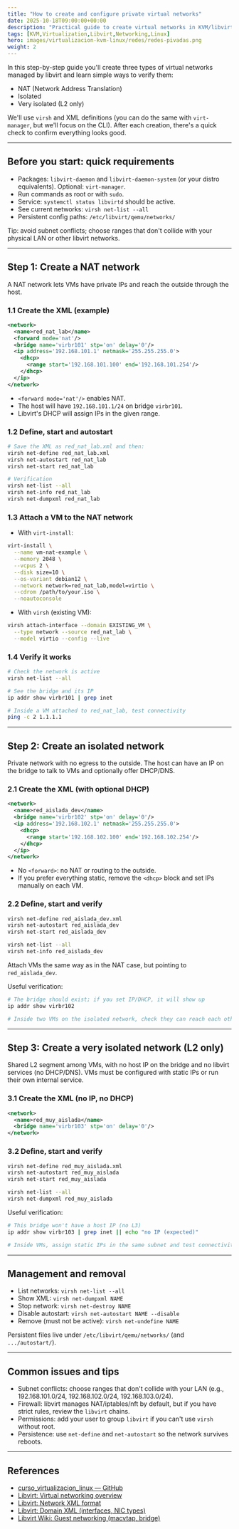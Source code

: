```yaml
---
title: "How to create and configure private virtual networks"
date: 2025-10-18T09:00:00+00:00
description: "Practical guide to create virtual networks in KVM/libvirt: NAT, isolated and very isolated networks. Includes virsh commands, XML examples and verification steps."
tags: [KVM,Virtualization,Libvirt,Networking,Linux]
hero: images/virtualizacion-kvm-linux/redes/redes-pivadas.png
weight: 2
---
```


In this step-by-step guide you'll create three types of virtual networks managed by libvirt and learn simple ways to verify them:

- NAT (Network Address Translation)
- Isolated
- Very isolated (L2 only)

We'll use `virsh` and XML definitions (you can do the same with `virt-manager`, but we'll focus on the CLI). After each creation, there's a quick check to confirm everything looks good.

---

## Before you start: quick requirements

- Packages: `libvirt-daemon` and `libvirt-daemon-system` (or your distro equivalents). Optional: `virt-manager`.
- Run commands as root or with `sudo`.
- Service: `systemctl status libvirtd` should be active.
- See current networks: `virsh net-list --all`
- Persistent config paths: `/etc/libvirt/qemu/networks/`

Tip: avoid subnet conflicts; choose ranges that don't collide with your physical LAN or other libvirt networks.

---

## Step 1: Create a NAT network

A NAT network lets VMs have private IPs and reach the outside through the host.

### 1.1 Create the XML (example)

```xml
<network>
  <name>red_nat_lab</name>
  <forward mode='nat'/>
  <bridge name='virbr101' stp='on' delay='0'/>
  <ip address='192.168.101.1' netmask='255.255.255.0'>
    <dhcp>
      <range start='192.168.101.100' end='192.168.101.254'/>
    </dhcp>
  </ip>
</network>
```

- `<forward mode='nat'/>` enables NAT.
- The host will have `192.168.101.1/24` on bridge `virbr101`.
- Libvirt's DHCP will assign IPs in the given range.

### 1.2 Define, start and autostart

```bash
# Save the XML as red_nat_lab.xml and then:
virsh net-define red_nat_lab.xml
virsh net-autostart red_nat_lab
virsh net-start red_nat_lab

# Verification
virsh net-list --all
virsh net-info red_nat_lab
virsh net-dumpxml red_nat_lab
```

### 1.3 Attach a VM to the NAT network

- With `virt-install`:

```bash
virt-install \
  --name vm-nat-example \
  --memory 2048 \
  --vcpus 2 \
  --disk size=10 \
  --os-variant debian12 \
  --network network=red_nat_lab,model=virtio \
  --cdrom /path/to/your.iso \
  --noautoconsole
```

- With `virsh` (existing VM):

```bash
virsh attach-interface --domain EXISTING_VM \
  --type network --source red_nat_lab \
  --model virtio --config --live
```

### 1.4 Verify it works

```bash
# Check the network is active
virsh net-list --all

# See the bridge and its IP
ip addr show virbr101 | grep inet

# Inside a VM attached to red_nat_lab, test connectivity
ping -c 2 1.1.1.1
```

---

## Step 2: Create an isolated network

Private network with no egress to the outside. The host can have an IP on the bridge to talk to VMs and optionally offer DHCP/DNS.

### 2.1 Create the XML (with optional DHCP)

```xml
<network>
  <name>red_aislada_dev</name>
  <bridge name='virbr102' stp='on' delay='0'/>
  <ip address='192.168.102.1' netmask='255.255.255.0'>
    <dhcp>
      <range start='192.168.102.100' end='192.168.102.254'/>
    </dhcp>
  </ip>
</network>
```

- No `<forward>`: no NAT or routing to the outside.
- If you prefer everything static, remove the `<dhcp>` block and set IPs manually on each VM.

### 2.2 Define, start and verify

```bash
virsh net-define red_aislada_dev.xml
virsh net-autostart red_aislada_dev
virsh net-start red_aislada_dev

virsh net-list --all
virsh net-info red_aislada_dev
```

Attach VMs the same way as in the NAT case, but pointing to `red_aislada_dev`.

Useful verification:

```bash
# The bridge should exist; if you set IP/DHCP, it will show up
ip addr show virbr102

# Inside two VMs on the isolated network, check they can reach each other (ping by IP)
```

---

## Step 3: Create a very isolated network (L2 only)

Shared L2 segment among VMs, with no host IP on the bridge and no libvirt services (no DHCP/DNS). VMs must be configured with static IPs or run their own internal service.

### 3.1 Create the XML (no IP, no DHCP)

```xml
<network>
  <name>red_muy_aislada</name>
  <bridge name='virbr103' stp='on' delay='0'/>
</network>
```

### 3.2 Define, start and verify

```bash
virsh net-define red_muy_aislada.xml
virsh net-autostart red_muy_aislada
virsh net-start red_muy_aislada

virsh net-list --all
virsh net-dumpxml red_muy_aislada
```

Useful verification:

```bash
# This bridge won't have a host IP (no L3)
ip addr show virbr103 | grep inet || echo "no IP (expected)"

# Inside VMs, assign static IPs in the same subnet and test connectivity between them
```

---

## Management and removal

- List networks: `virsh net-list --all`
- Show XML: `virsh net-dumpxml NAME`
- Stop network: `virsh net-destroy NAME`
- Disable autostart: `virsh net-autostart NAME --disable`
- Remove (must not be active): `virsh net-undefine NAME`

Persistent files live under `/etc/libvirt/qemu/networks/` (and `.../autostart/`).

---

## Common issues and tips

- Subnet conflicts: choose ranges that don't collide with your LAN (e.g., 192.168.101.0/24, 192.168.102.0/24, 192.168.103.0/24).
- Firewall: libvirt manages NAT/iptables/nft by default, but if you have strict rules, review the `libvirt` chains.
- Permissions: add your user to group `libvirt` if you can't use `virsh` without root.
- Persistence: use `net-define` and `net-autostart` so the network survives reboots.

---

## References

- [curso_virtualizacion_linux — GitHub](https://github.com/josedom24/curso_virtualizacion_linux)
- [Libvirt: Virtual networking overview](https://libvirt.org/network.html)
- [Libvirt: Network XML format](https://libvirt.org/formatnetwork.html)
- [Libvirt: Domain XML (interfaces, NIC types)](https://libvirt.org/formatdomain.html)
- [Libvirt Wiki: Guest networking (macvtap, bridge)](https://wiki.libvirt.org/page/Guest_Networking)